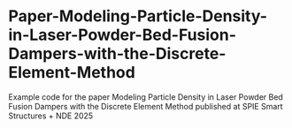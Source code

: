 # Paper-Modeling-Particle-Density-in-Laser-Powder-Bed-Fusion-Dampers-with-the-Discrete-Element-Method
Example code for the paper Modeling Particle Density in Laser Powder Bed Fusion Dampers with the Discrete Element Method published at SPIE Smart Structures + NDE 2025
